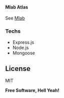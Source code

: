 #### Mlab Atlas

See [Mlab](https://mlab.com/)


### Techs

 - Express.js
 - Node.js
 - Mongoose

License
----

MIT


**Free Software, Hell Yeah!**
